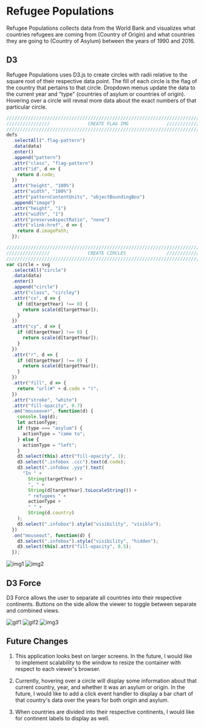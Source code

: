 # Refugee Populations

Refugee Populations collects data from the World Bank and visualizes what countries refugees are coming from (Country of Origin) and what countries they are going to (Country of Asylum) between the years of 1990 and 2016.

## D3

Refugee Populations uses D3.js to create circles with radii relative to the square root of their respective data point. The fill of each circle is the flag of the country that pertains to that circle. Dropdown menus update the data to the current year and "type" (countries of asylum or countries of origin). Hovering over a circle will reveal more data about the exact numbers of that particular circle.

```js
/////////////////////////////////////////////////////////////////////////////
////////////////              CREATE FLAG IMG              //////////////////
/////////////////////////////////////////////////////////////////////////////
defs
  .selectAll(".flag-pattern")
  .data(data)
  .enter()
  .append("pattern")
  .attr("class", "flag-pattern")
  .attr("id", d => {
    return d.code;
  })
  .attr("height", "100%")
  .attr("width", "100%")
  .attr("patternContentUnits", "objectBoundingBox")
  .append("image")
  .attr("height", "1")
  .attr("width", "1")
  .attr("preserveAspectRatio", "none")
  .attr("xlink:href", d => {
    return d.imagePath;
  });

/////////////////////////////////////////////////////////////////////////////
////////////////              CREATE CIRCLES               //////////////////
/////////////////////////////////////////////////////////////////////////////
var circle = svg
  .selectAll("circle")
  .data(data)
  .enter()
  .append("circle")
  .attr("class", "circley")
  .attr("cx", d => {
    if (d[targetYear] !== 0) {
      return scale(d[targetYear]);
    }
  })
  .attr("cy", d => {
    if (d[targetYear] !== 0) {
      return scale(d[targetYear]);
    }
  })
  .attr("r", d => {
    if (d[targetYear] !== 0) {
      return scale(d[targetYear]);
    }
  })
  .attr("fill", d => {
    return "url(#" + d.code + ")";
  })
  .attr("stroke", "white")
  .attr("fill-opacity", 0.7)
  .on("mouseover", function(d) {
    console.log(d);
    let actionType;
    if (type === "asylum") {
      actionType = "came to";
    } else {
      actionType = "left";
    }
    d3.select(this).attr("fill-opacity", 1);
    d3.select(".infobox .ccc").text(d.code);
    d3.select(".infobox .yyy").text(
      "In " +
        String(targetYear) +
        ", " +
        String(d[targetYear].toLocaleString()) +
        " refugees " +
        actionType +
        " " +
        String(d.country)
    );
    d3.select(".infobox").style("visibility", "visible");
  })
  .on("mouseout", function(d) {
    d3.select(".infobox").style("visibility", "hidden");
    d3.select(this).attr("fill-opacity", 0.5);
  });
```

![img1](https://thumbs.gfycat.com/SlowDeafeningArabianoryx-size_restricted.gif)
![img2](https://thumbs.gfycat.com/ScrawnyHappyBluebottlejellyfish-size_restricted.gif)

## D3 Force

D3 Force allows the user to separate all countries into their respective continents. Buttons on the side allow the viewer to toggle between separate and combined views.

![gif1](https://thumbs.gfycat.com/CanineSnarlingBlackrussianterrier-size_restricted.gif)
![gif2](https://thumbs.gfycat.com/SilentUnkemptLeopardseal-size_restricted.gif)
![img3](https://thumbs.gfycat.com/UnnaturalGaseousIberianemeraldlizard-size_restricted.gif)

## Future Changes

1.  This application looks best on larger screens. In the future, I would like to implement scalability to the window to resize the container with respect to each viewer's browser.

2.  Currently, hovering over a circle will display some information about that current country, year, and whether it was an asylum or origin. In the future, I would like to add a click event handler to display a bar chart of that country's data over the years for both origin and asylum.
3.  When countries are divided into their respective continents, I would like for continent labels to display as well.
